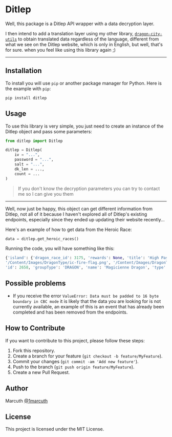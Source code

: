# Ditlep

Well, this package is a Ditlep API wrapper with a data decryption layer.

I then intend to add a translation layer using my other library, [`dragon-city-utils`](https://github.com/1Marcuth/py.dragon-city-utils) to obtain translated data regardless of the language, different from what we see on the Ditlep website, which is only in English, but well, that's for sure. when you feel like using this library again ;)

---

## Installation

To install you will use `pip` or another package manager for Python. Here is the example with `pip`:

```
pip install ditlep
```

## Usage

To use this library is very simple, you just need to create an instance of the Ditlep object and pass some parameters:

```python
from ditlep import Ditlep

ditlep = Ditlep(
    iv = "...",
    password = "...",
    salt = "...",
    dk_len = ...,
    count = ...
)
```

> If you don't know the decryption parameters you can try to contact me so I can give you them

---

Well, now just be happy, this object can get different information from Ditlep, not all of it because I haven't explored all of Ditlep's existing endpoints, especially since they ended up updating their website recently...

Here's an example of how to get data from the Heroic Race:

```python
data = ditlep.get_heroic_races()
```

Running the code, you will have something like this:

```python
{'island': {'dragon_race_id': 3175, 'rewards': None, 'title': 'High Passion  Heroic Race Guide', 'laps': None, 'boards': None, 'id': 0, 'start_ts': 1707390000, 'end_ts': 1708340399, 'isValid': True, 'isUpComing': False, 'timeLeft': 249747, 'pool_points': 0, 'pool_time': 0, 'tid_name': None}, 'dragonRewards': [{'attackSkills': [{'element': 'bt', 'isAdvanceSkill': False, 'skillType': 1, 'damage': 1200, 'time': '24', 'originalName': 'Beauty 1', 'totalDragons': 0, 'skillEffect': None, 'description': None, 'target': None, 'randomSkills': None, 'skillId': 0, 'specialIcon': 0, 'id': 406, 'groupType': None, 'name': 'Beauty 1 - Damage: 1200', 'type': 0, 'typeId': 0, 'image': None, 'customName': None}, {'element': 'f', 'isAdvanceSkill': False, 'skillType': 1, 'damage': 1500, 'time': '1', 'originalName': 'Fire', 'totalDragons': 0, 'skillEffect': None, 'description': None, 'target': None, 'randomSkills': None, 'skillId': 0, 'specialIcon': 0, 'id': 217, 'groupType': None, 'name': 'Fire - Damage: 1500', 'type': 0, 'typeId': 0, 'image': None, 'customName': None}, {'element': 'el', 'isAdvanceSkill': False, 'skillType': 1, 'damage': 1300, 'time': '24', 'originalName': 'Electro Ball', 'totalDragons': 0, 'skillEffect': None, 'description': None, 'target': None, 'randomSkills': None, 'skillId': 0, 'specialIcon': 0, 'id': 408, 'groupType': None, 'name': 'Electro Ball - Damage: 1300', 'type': 0, 'typeId': 0, 'image': None, 'customName': None}, {'element': 'ch', 'isAdvanceSkill': False, 'skillType': 1, 'damage': 1450, 'time': '24', 'originalName': 'Iron Shock', 'totalDragons': 0, 'skillEffect': None, 'description': None, 'target': None, 'randomSkills': None, 'skillId': 0, 'specialIcon': 0, 'id': 486, 'groupType': None, 'name': 'Iron Shock - Damage: 1450', 'type': 0, 'typeId': 0, 'image': None, 'customName': None}], 'hasSKill': False, 'trainableAttackSkills': None, 'attackSkillsRaw': [406, 217, 408, 486], 'trainableAttackSkillsRaw': [397, 372, 525, 538], 'dragonAttribute': ['/Content/Images/DragonType/ic-beauty-flag.png', 
'/Content/Images/DragonType/ic-fire-flag.png', '/Content/Images/DragonType/ic-electric-flag.png', '/Content/Images/DragonType/ic-chaos-flag.png'], 'level': 0, 'isStuck': False, 'isTraining': False, 'isBreeding': False, 'isInTower': False, 'rarity': 'H', 'elements': ['bt', 'f', 'el', 'ch'], 'kill': 0, 'hp': 0, 'damage': 0, 'maxHp': 0, 'maxDamage': 0, 'funModeDragonId': 0, 'amount': 0, 'description': None, 'urlName': 'High-Passion-Dragon', 'priceSell': 0, 'priceGold': 0, 'priceGem': 0, 'hatchingTime': 0, 'breedingTime': 0, 'category': 11, 'inStore': False, 'breedable': False, 'releaseDate': None, 'rank': {'globalRank': 51, 'rarityRank': 18, 'categoryRank': 18, 'speedRank': 1033}, 'originalTypeId': 0, 'maxSpeed': 890, 'baseSpeed': 130, 'weaknessElements': ['mg', 'so'], 'strongElements': ['dr', 'hp', 'i', 'm', 'mg', 'p', 'so', 'w'], 'skills': [], 'skillType': 0, 'familyName': None, 'familyIcon': None, 'habitatId': 0, 'workId': 0, 'xp': None, 'workingSecondsLeft': 0.0, 'grade': 0, 'id': 3175, 'groupType': 'DRAGON', 'name': 'High Passion Dragon', 'type': 3175, 'typeId': 3175, 'image': 'dragons/ui_3175_dragon_highpassion', 'customName': None}, {'attackSkills': [{'element': 'mg', 'isAdvanceSkill': False, 'skillType': 1, 'damage': 1050, 'time': '24', 'originalName': 'Magic Blow', 'totalDragons': 0, 'skillEffect': None, 'description': None, 'target': None, 'randomSkills': None, 'skillId': 0, 'specialIcon': 0, 'id': 71, 'groupType': None, 'name': 'Magic Blow - Damage: 1050', 'type': 0, 'typeId': 0, 'image': None, 'customName': None}, {'element': 'd', 'isAdvanceSkill': False, 'skillType': 1, 'damage': 650, 'time': '12', 'originalName': 'Leech', 'totalDragons': 0, 'skillEffect': None, 'description': None, 'target': None, 'randomSkills': None, 'skillId': 0, 'specialIcon': 0, 'id': 26, 'groupType': None, 'name': 'Leech - Damage: 650', 'type': 0, 'typeId': 0, 'image': None, 'customName': None}, {'element': 'w', 'isAdvanceSkill': False, 'skillType': 1, 'damage': 550, 'time': '12', 'originalName': 'Tsunami', 'totalDragons': 0, 'skillEffect': None, 'description': None, 'target': None, 'randomSkills': None, 'skillId': 0, 'specialIcon': 0, 'id': 16, 'groupType': None, 'name': 'Tsunami - Damage: 550', 'type': 0, 'typeId': 0, 'image': None, 'customName': None}, {'element': 'p', 'isAdvanceSkill': False, 'skillType': 1, 'damage': 650, 'time': '12', 'originalName': 'Poison Ivy', 'totalDragons': 0, 'skillEffect': None, 'description': None, 'target': None, 'randomSkills': None, 'skillId': 0, 'specialIcon': 0, 'id': 11, 'groupType': None, 'name': 'Poison Ivy - Damage: 650', 'type': 0, 'typeId': 0, 'image': None, 'customName': None}], 'hasSKill': False, 'trainableAttackSkills': None, 'attackSkillsRaw': [71, 26, 16, 11], 'trainableAttackSkillsRaw': [261, 164, 44, 39], 'dragonAttribute': ['/Content/Images/DragonType/ic-magic-flag.png', '/Content/Images/DragonType/ic-dark-flag.png', '/Content/Images/DragonType/ic-water-flag.png', '/Content/Images/DragonType/ic-plant-flag.png'], 'level': 0, 'isStuck': False, 'isTraining': False, 'isBreeding': False, 'isInTower': False, 'rarity': 'L', 'elements': ['mg', 'd', 'w', 'p'], 'kill': 0, 'hp': 0, 'damage': 0, 'maxHp': 0, 'maxDamage': 0, 'funModeDragonId': 0, 'amount': 0, 'description': None, 'urlName': 'Magicienne-Dragon', 'priceSell': 0, 'priceGold': 0, 'priceGem': 0, 'hatchingTime': 0, 'breedingTime': 0, 'category': 9, 'inStore': False, 'breedable': False, 'releaseDate': None, 'rank': {'globalRank': 495, 'rarityRank': 417, 'categoryRank': 300, 'speedRank': 727}, 'originalTypeId': 0, 'maxSpeed': 974, 'baseSpeed': 114, 'weaknessElements': ['ch', 'hp'], 'strongElements': ['bt', 'f', 'li', 'li', 'm', 'so', 'w', 'wr'], 'skills': [], 'skillType': 0, 'familyName': None, 'familyIcon': None, 'habitatId': 0, 'workId': 0, 'xp': None, 'workingSecondsLeft': 0.0, 'grade': 0, 
'id': 2658, 'groupType': 'DRAGON', 'name': 'Magicienne Dragon', 'type': 2658, 'typeId': 2658, 'image': 'dragons/ui_2658_dragon_magicienne', 'customName': None}, {'attackSkills': [{'element': 'ph', 'isAdvanceSkill': False, 'skillType': 1, 'damage': 338, 'time': '12', 'originalName': 'Punch', 'totalDragons': 0, 'skillEffect': None, 'description': None, 'target': None, 'randomSkills': None, 'skillId': 0, 'specialIcon': 0, 'id': 1, 'groupType': None, 'name': 'Punch - Damage: 338', 'type': 0, 'typeId': 0, 'image': None, 'customName': None}, {'element': 'm', 'isAdvanceSkill': True, 'skillType': 2, 'damage': 1200, 'time': '24', 'originalName': 'Cannon Balls', 'totalDragons': 0, 'skillEffect': None, 'description': None, 'target': None, 'randomSkills': None, 'skillId': 0, 'specialIcon': 0, 'id': 51, 'groupType': None, 'name': 'Cannon Balls - Damage: 1200', 'type': 0, 'typeId': 0, 'image': None, 'customName': None},
```

## Possible problems

- If you receive the error `ValueError: Data must be padded to 16 byte boundary in CBC mode` it is likely that the data you are looking for is not currently available, an example of this is an event that has already been completed and has been removed from the endpoints.

## How to Contribute

If you want to contribute to this project, please follow these steps:

1. Fork this repository.
2. Create a branch for your feature (`git checkout -b feature/MyFeature`).
3. Commit your changes (`git commit -am 'Add new feature'`).
4. Push to the branch (`git push origin feature/MyFeature`).
5. Create a new Pull Request.

## Author

Marcuth [@1marcuth](https://github.com/1marcuth)

## License

This project is licensed under the MIT License.